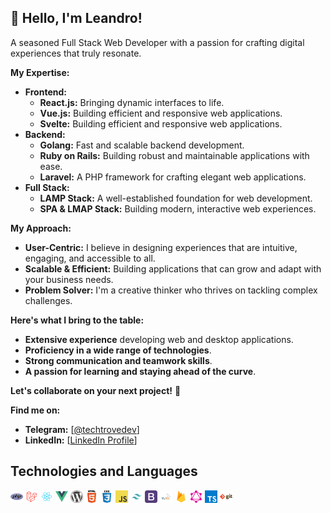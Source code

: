 ##  👋  Hello, I'm Leandro!

A seasoned Full Stack Web Developer with a passion for crafting digital experiences that truly resonate. 

**My Expertise:**

* **Frontend:** 
    * **React.js:** Bringing dynamic interfaces to life. 
    * **Vue.js:** Building efficient and responsive web applications.
    * **Svelte:** Building efficient and responsive web applications.
* **Backend:**
    * **Golang:**  Fast and scalable backend development.
    * **Ruby on Rails:**  Building robust and maintainable applications with ease. 
    * **Laravel:** A PHP framework for crafting elegant web applications.
* **Full Stack:** 
    * **LAMP Stack:**  A well-established foundation for web development.
    * **SPA & LMAP Stack:**  Building modern, interactive web experiences.

**My Approach:**

* **User-Centric:**  I believe in designing experiences that are intuitive, engaging, and accessible to all.
* **Scalable & Efficient:** Building applications that can grow and adapt with your business needs. 
* **Problem Solver:**  I'm a creative thinker who thrives on tackling complex challenges.

**Here's what I bring to the table:**

* **Extensive experience** developing web and desktop applications.
* **Proficiency in a wide range of technologies**.
* **Strong communication and teamwork skills**.
* **A passion for learning and staying ahead of the curve**.

**Let's collaborate on your next project!**  💪

**Find me on:**
* **Telegram:** [[@techtrovedev](https://t.me/techtrovedev)]
* **LinkedIn:** [[LinkedIn Profile](https://www.linkedin.com/in/leandro-andr%C3%A9s-chac%C3%B3n-s%C3%A1nchez-49bbb7318/)]

## Technologies and Languages 

<code><img height="20" src="https://raw.githubusercontent.com/github/explore/80688e429a7d4ef2fca1e82350fe8e3517d3494d/topics/php/php.png"></code>
<code><img height="20" src="https://raw.githubusercontent.com/github/explore/80688e429a7d4ef2fca1e82350fe8e3517d3494d/topics/laravel/laravel.png"></code>
<code><img height="20" src="https://raw.githubusercontent.com/github/explore/80688e429a7d4ef2fca1e82350fe8e3517d3494d/topics/react/react.png"></code>
<code><img height="20" src="https://raw.githubusercontent.com/github/explore/80688e429a7d4ef2fca1e82350fe8e3517d3494d/topics/vue/vue.png"></code>
<code><img height="20" src="https://raw.githubusercontent.com/github/explore/80688e429a7d4ef2fca1e82350fe8e3517d3494d/topics/wordpress/wordpress.png"></code>
<code><img height="20" src="https://raw.githubusercontent.com/github/explore/80688e429a7d4ef2fca1e82350fe8e3517d3494d/topics/html/html.png"></code>
<code><img height="20" src="https://raw.githubusercontent.com/github/explore/80688e429a7d4ef2fca1e82350fe8e3517d3494d/topics/css/css.png"></code>
<code><img height="20" src="https://raw.githubusercontent.com/github/explore/80688e429a7d4ef2fca1e82350fe8e3517d3494d/topics/javascript/javascript.png"></code>
<code><img height="20" src="https://raw.githubusercontent.com/github/explore/80688e429a7d4ef2fca1e82350fe8e3517d3494d/topics/tailwind/tailwind.png"></code>
<code><img height="20" src="https://raw.githubusercontent.com/github/explore/80688e429a7d4ef2fca1e82350fe8e3517d3494d/topics/bootstrap/bootstrap.png"></code>
<code><img height="20" src="https://raw.githubusercontent.com/github/explore/80688e429a7d4ef2fca1e82350fe8e3517d3494d/topics/mysql/mysql.png"></code>
<code><img height="20" src="https://raw.githubusercontent.com/github/explore/80688e429a7d4ef2fca1e82350fe8e3517d3494d/topics/firebase/firebase.png"></code>
<code><img height="20" src="https://raw.githubusercontent.com/github/explore/80688e429a7d4ef2fca1e82350fe8e3517d3494d/topics/graphql/graphql.png"></code>
<code><img height="20" src="https://raw.githubusercontent.com/github/explore/80688e429a7d4ef2fca1e82350fe8e3517d3494d/topics/typescript/typescript.png"></code>
<code><img height="20" src="https://raw.githubusercontent.com/github/explore/80688e429a7d4ef2fca1e82350fe8e3517d3494d/topics/git/git.png"></code>

<!---
leandrodev1221/leandrodev1221 is a ✨ special ✨ repository because its `README.md` (this file) appears on your GitHub profile.
You can click the Preview link to take a look at your changes.
--->
